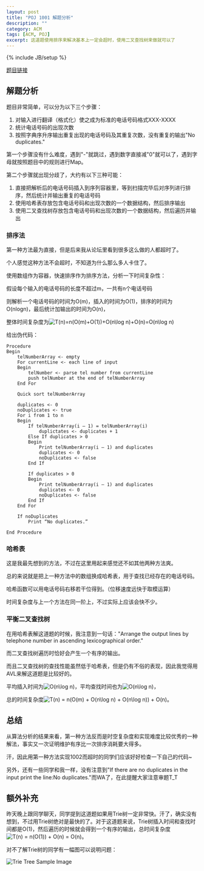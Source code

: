 ```yaml
---
layout: post
title: "POJ 1001 解题分析"
description: ""
category: ACM
tags: [ACM, POJ]
excerpt: 这道题使用排序来解决基本上一定会超时，使用二叉查找树来做就可以了
---
```

{% include JB/setup %}

[题目链接](http://poj.org/problem?id=1002)

## 解题分析

题目非常简单，可以分为以下三个步骤：

1. 对输入进行翻译（格式化）使之成为标准的电话号码格式XXX-XXXX
2. 统计电话号码的出现次数
3. 按照字典序升序输出重复出现的电话号码及其重复次数，没有重复的输出"No duplicates."

第一个步骤没有什么难度，遇到"-"就跳过，遇到数字直接减"0"就可以了，遇到字母就按照题目中的规则进行Map。

第二个步骤就出现分歧了，大约有以下三种可能：

1. 直接把解析后的电话号码插入到序列容器里，等到扫描完毕后对序列进行排序，然后统计并输出重复的电话号码
2. 使用哈希表存放包含电话号码和出现次数的一个数据结构，然后排序输出
3. 使用二叉查找树存放包含电话号码和出现次数的一个数据结构，然后遍历并输出

### 排序法

第一种方法最为直接，但是后来我从论坛里看到很多这么做的人都超时了。

个人感觉这种方法不会超时，不知道为什么那么多人卡住了。

使用数组作为容器，快速排序作为排序方法，分析一下时间复杂性：

假设每个输入的电话号码的长度不超过m，一共有n个电话号码

则解析一个电话号码的时间为O(m)，插入的时间为O(1)，排序的时间为O(nlogn)，最后统计加输出的时间为O(n)，

整体时间复杂度为![T(n)=n(O(m)+O(1))+O(n\log n)+O(n)=O(n\log n)](http://chart.apis.google.com/chart?cht=tx&chl=T%28n%29=n%28O%28m%29+O%281%29%29+O%28n\log%20n%29+O%28n%29=O%28n\log%20n%29)

给出伪代码：

	Procedure
	Begin
	    telNumberArray <- empty
	    For currentLine <- each line of input
	    Begin
	        telNumber <- parse tel number from currentLine
	        push telNumber at the end of telNumberArray
	    End For
	 
	    Quick sort telNumberArray
	 
	    duplicates <- 0
	    noDuplicates <- true
	    For i from 1 to n
	    Begin
	        If telNumberArray(i – 1) = telNumberArray(i)
	            duplictates <- duplicates + 1
	        Else If duplicates > 0
	        Begin
	            Print telNumberArray(i – 1) and duplicates
	            duplicates <- 0
	            noDuplicates <- false
	        End If
	 
	        If duplicates > 0
	        Begin
	            Print telNumberArray(i – 1) and duplicates
	            duplicates <- 0
	            noDuplicates <- false
	        End If
	    End For
	 
	    If noDuplicates
	        Print “No duplicates.”
	 
	End Procedure

### 哈希表

这是我最先想到的方法，不过在这里用起来感觉还不如其他两种方法爽。

总的来说就是把上一种方法中的数组换成哈希表，用于查找已经存在的电话号码。

哈希函数可以用电话号码右移若干位得到。（位移速度远快于取模运算）

时间复杂度与上一个方法在同一阶上，不过实际上应该会快不少。

### 平衡二叉查找树

在用哈希表解这道题的时候，我注意到一句话："Arrange the output lines by telephone number in ascending lexicographical order."

而二叉查找树遍历时恰好会产生一个有序的输出。

而且二叉查找树的查找性能虽然低于哈希表，但是仍有不俗的表现，因此我觉得用AVL来解这道题是比较好的。

平均插入时间为![O(n\log n)](http://chart.apis.google.com/chart?cht=tx&chl=O%28n\log%20n%29)，平均查找时间也为![O(n\log n)](http://chart.apis.google.com/chart?cht=tx&chl=O%28n\log%20n%29)，

总的时间复杂度![T(n) = n(O(m) + O(n\log n) + O(n\log n)) + O(n)](http://chart.apis.google.com/chart?cht=tx&chl=T%28n%29%20=%20n%28O%28m%29%20+%20O%28n\log%20n%29%20+%20O%28n\log%20n%29%29%20+%20O%28n%29)。

## 总结

从算法分析的结果来看，第一种方法反而是时空复杂度和实现难度比较优秀的一种解法，事实又一次证明维护有序比一次排序消耗要大得多。

汗，因此用第一种方法实现1002而超时的同学们应该好好检查一下自己的代码~

另外，还有一些同学和我一样，没有注意到"If there are no duplicates in the input print the line:No duplicates."而WA了，在此提醒大家注意审题T_T

## 额外补充

昨天晚上跟同学聊天，同学提到这道题如果用Trie树一定非常快。汗了，确实没有想到，不过用Trie树绝对是最快的了。对于这道题来说，Trie树插入时间和查找时间都是O(1)，然后遍历的时候就会得到一个有序的输出，总时间复杂度![T(n) = n(O(1)) + O(n) = O(n)](http://chart.apis.google.com/chart?cht=tx&chl=T%28n%29%20=%20n%28O%281%29%29%20+%20O%28n%29%20=%20O%28n%29)。

对不了解Trie树的同学有一幅图可以说明问题：

![Trie Tree Sample Image](http://images.cnblogs.com/cnblogs_com/HCOONa/WindowsLiveWriter/POJ1002_EE8C/image_thumb.png)
